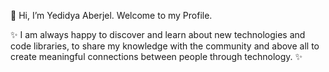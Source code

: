 👋 Hi, I’m Yedidya Aberjel. Welcome to my Profile.

✨ I am always happy to discover and learn about new technologies and code libraries, to share my knowledge with the community and above all to create meaningful connections between people through technology. ✨

<!---
Yedidya10/Yedidya10 is a ✨ special ✨ repository because its `README.md` (this file) appears on your GitHub profile.
You can click the Preview link to take a look at your changes.
--->
